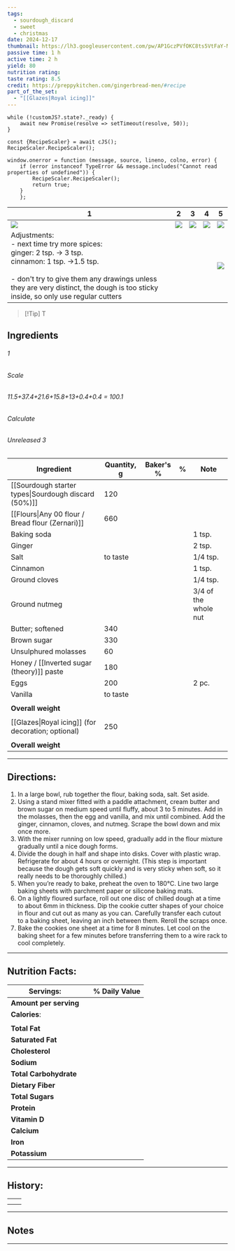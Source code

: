 ```yaml
---
tags:
  - sourdough_discard
  - sweet
  - christmas
date: 2024-12-17
thumbnail: https://lh3.googleusercontent.com/pw/AP1GczPVfOKC8ts5VtFaY-MDEBH3gHgOiPkQftF855I9TYYhPaiI6UVg-gnn9_9B5leWIp2ixfTXLuw2yJa7rTIbmPdAFvDgutUKNfK3n1e15T3sMAF9DXL7nFx_ftYK52OU8T8ZdxQYOdaRimgZn07cSCBX=w1145-h858-s-no-gm?authuser=0
passive time: 1 h
active time: 2 h
yield: 80
nutrition rating: 
taste rating: 8.5
credit: https://preppykitchen.com/gingerbread-men/#recipe
part_of_the_set:
  - "[[Glazes|Royal icing]]"
---
```

```dataviewjs
while (!customJS?.state?._ready) { 
	await new Promise(resolve => setTimeout(resolve, 50)); 
} 

const {RecipeScaler} = await cJS();
RecipeScaler.RecipeScaler();

window.onerror = function (message, source, lineno, colno, error) {
	if (error instanceof TypeError && message.includes("Cannot read properties of undefined")) {
		RecipeScaler.RecipeScaler();
		return true;
	}
    };
```

| 1                                                                                                                                                                                                                                               | 2                                                                                                                                                                                                                                    | 3                                                                                                                                                                                                                                    | 4                                                                                                                                                                                                                                   | 5                                                                                                                                                                                                                                    |
| ----------------------------------------------------------------------------------------------------------------------------------------------------------------------------------------------------------------------------------------------- | ------------------------------------------------------------------------------------------------------------------------------------------------------------------------------------------------------------------------------------ | ------------------------------------------------------------------------------------------------------------------------------------------------------------------------------------------------------------------------------------ | ----------------------------------------------------------------------------------------------------------------------------------------------------------------------------------------------------------------------------------- | ------------------------------------------------------------------------------------------------------------------------------------------------------------------------------------------------------------------------------------ |
| ![](https://lh3.googleusercontent.com/pw/AP1GczMOZg7bqIT_fDrehaVI1oqrmEBzFq_ofLtiDhh2nxQK0P8N1F_VPRNmVcEMtHqJExGxnW-K4t-ptpAQp7v43tdeBLdRT7IoPo1_ectyvkj39PKvKjy2tBtU3vOxsK6L3wFzQiY0lpuNQvWy36DU1vDx=w1145-h858-s-no-gm?authuser=0)            | ![](https://lh3.googleusercontent.com/pw/AP1GczNz0ZZ3SHmuaLiW5YsgGI8lIuVMF-yeGzvcMJ-kzLbd7sN_ekQbxn_RUU7mn9Mv7fmgiXgXWdtS8Ptb0BYj9ZGToGg_jbNr63pkA9KvdUaMxgNJ-vj2vgTAQ7ThbfVv8xUuChb1XK9l7ZcktTixp5Q3=w1115-h858-s-no-gm?authuser=0) | ![](https://lh3.googleusercontent.com/pw/AP1GczPRtSrB6MGMgkFvVC-BCSBbBI25NJPQg0UfOd1pfqrrc-2LRS_-vKuNFkTU1fWXPsivRTw0luFYl7pbLGIGpI3B-K1VhEMzVf0jZndopLRratZ_-hdKqa0gNlpjaTmiE_VoMkTx6mbVkv1VQQ975Dj6=w1177-h858-s-no-gm?authuser=0) | ![](https://lh3.googleusercontent.com/pw/AP1GczMjY30q-0vNFIwzo3f20J7lgjQZTjROmvrQ7fXy35SgDGQ1a_zHTTeCFrws8kSJ8EkakDisEOtZa5uuLye2zg0W7jfzKnOUz8-jp5-feB_pIwj2eDU8TK1MDLpeB7z6Ih3UySkjZ7OQZV5I9loef0ko=w643-h858-s-no-gm?authuser=0) | ![](https://lh3.googleusercontent.com/pw/AP1GczPVfOKC8ts5VtFaY-MDEBH3gHgOiPkQftF855I9TYYhPaiI6UVg-gnn9_9B5leWIp2ixfTXLuw2yJa7rTIbmPdAFvDgutUKNfK3n1e15T3sMAF9DXL7nFx_ftYK52OU8T8ZdxQYOdaRimgZn07cSCBX=w1145-h858-s-no-gm?authuser=0) |
| Adjustments:<br>- next time try more spices:<br>ginger: 2 tsp. -> 3 tsp.<br>cinnamon: 1 tsp. ->1.5 tsp.<br><br>- don't try to give them any drawings unless they are very distinct, the dough is too sticky inside, so only use regular cutters |                                                                                                                                                                                                                                      |                                                                                                                                                                                                                                      |                                                                                                                                                                                                                                     | ![](https://lh3.googleusercontent.com/pw/AP1GczMZIHko6TYm7UXypAF_KlJ2_lWuhZqfDPGJKbHlXumSqjbha_pQvJWnKc71F3CAI4W1eQsZKAN6Nql9jS8SZSndlfNlunUbbKEfhlSmt3wn4KY5eBNG7VugM8GUkgtJRi5Wkz_esOp1u1DURd_xN_IK=w1145-h858-s-no-gm?authuser=0) |

> [!Tip] T
## Ingredients

###### 1
###### Scale
###### 11.5+37.4+21.6+15.8+13+0.4+0.4 = 100.1
###### Calculate
###### Unreleased 3

| Ingredient                                           | Quantity, g | Baker's % | %   | Note                 |
| ---------------------------------------------------- | ----------- | --------- | --- | -------------------- |
| [[Sourdough starter types\|Sourdough discard (50%)]] | 120         |           |     |                      |
| [[Flours\|Any 00 flour / Bread flour (Zernari)]]     | 660         |           |     |                      |
| Baking soda                                          |             |           |     | 1 tsp.               |
| Ginger                                               |             |           |     | 2 tsp.               |
| Salt                                                 | to taste    |           |     | 1/4 tsp.             |
| Cinnamon                                             |             |           |     | 1 tsp.               |
| Ground cloves                                        |             |           |     | 1/4 tsp.             |
| Ground nutmeg                                        |             |           |     | 3/4 of the whole nut |
| Butter; softened                                     | 340         |           |     |                      |
| Brown sugar                                          | 330         |           |     |                      |
| Unsulphured molasses                                 | 60          |           |     |                      |
| Honey / [[Inverted sugar (theory)]] paste            | 180         |           |     |                      |
| Eggs                                                 | 200         |           |     | 2 pc.                |
| Vanilla                                              | to taste    |           |     |                      |
|                                                      |             |           |     |                      |
| **Overall weight**                                   |             |           |     |                      |
|                                                      |             |           |     |                      |
| [[Glazes\|Royal icing]] (for decoration; optional)   | 250         |           |     |                      |
|                                                      |             |           |     |                      |
| **Overall weight**                                   |             |           |     |                      |




---

## Directions:

1. In a large bowl, rub together the flour, baking soda, salt. Set aside.
2. Using a stand mixer fitted with a paddle attachment, cream butter and brown sugar on medium speed until fluffy, about 3 to 5 minutes. Add in the molasses, then the egg and vanilla, and mix until combined. Add the ginger, cinnamon, cloves, and nutmeg. Scrape the bowl down and mix once more.
3. With the mixer running on low speed, gradually add in the flour mixture gradually until a nice dough forms.
4. Divide the dough in half and shape into disks. Cover with plastic wrap. Refrigerate for about 4 hours or overnight. (This step is important because the dough gets soft quickly and is very sticky when soft, so it really needs to be thoroughly chilled.)
5. When you’re ready to bake, preheat the oven to 180°C. Line two large baking sheets with parchment paper or silicone baking mats.
6. On a lightly floured surface, roll out one disc of chilled dough at a time to about 6mm in thickness. Dip the cookie cutter shapes of your choice in flour and cut out as many as you can. Carefully transfer each cutout to a baking sheet, leaving an inch between them. Reroll the scraps once.
7. Bake the cookies one sheet at a time for 8 minutes. Let cool on the baking sheet for a few minutes before transferring them to a wire rack to cool completely.


---
## Nutrition Facts:

| **Servings:**          |       | % Daily Value |
| ---------------------- | ----- | ------------- |
| **Amount per serving** |       |               |
| **Calories**:          |       |               |
|                        |       |               |
| **Total Fat**          |       |               |
| **Saturated Fat**      |       |               |
| **Cholesterol**        |       |               |
| **Sodium**             |       |               |
| **Total Carbohydrate** |       |               |
| **Dietary Fiber**      |       |               |
| **Total Sugars**       |       |               |
| **Protein**            |       |               |
| **Vitamin D**          |       |               |
| **Calcium**            |       |               |
| **Iron**               |       |               |
| **Potassium**          |       |               |

---
## History:

|                                                                                                                                                                                                                                      |                                                                                                                                                                                                                                      |
| ------------------------------------------------------------------------------------------------------------------------------------------------------------------------------------------------------------------------------------ | ------------------------------------------------------------------------------------------------------------------------------------------------------------------------------------------------------------------------------------ |
|                                                                                                                                                                                                                                      |                                                                                                                                                                                                                                      |
|                                                                                                                                                                                                                                      |                                                                                                                                                                                                                                      |


---
## Notes


>

---



